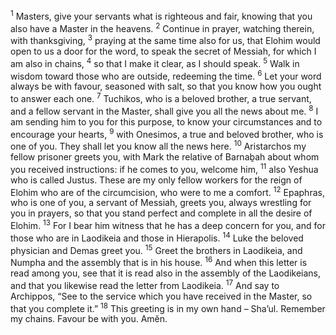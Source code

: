 <sup>1</sup> Masters, give your servants what is righteous and fair, knowing that you also have a Master in the heavens.
<sup>2</sup> Continue in prayer, watching therein, with thanksgiving,
<sup>3</sup> praying at the same time also for us, that Elohim would open to us a door for the word, to speak the secret of Messiah, for which I am also in chains,
<sup>4</sup> so that I make it clear, as I should speak.
<sup>5</sup> Walk in wisdom toward those who are outside, redeeming the time.
<sup>6</sup> Let your word always be with favour, seasoned with salt, so that you know how you ought to answer each one.
<sup>7</sup> Tuchikos, who is a beloved brother, a true servant, and a fellow servant in the Master, shall give you all the news about me.
<sup>8</sup> I am sending him to you for this purpose, to know your circumstances and to encourage your hearts,
<sup>9</sup> with Onesimos, a true and beloved brother, who is one of you. They shall let you know all the news here.
<sup>10</sup> Aristarchos my fellow prisoner greets you, with Mark the relative of Barnaḇah about whom you received instructions: if he comes to you, welcome him,
<sup>11</sup> also Yeshua who is called Justus. These are my only fellow workers for the reign of Elohim who are of the circumcision, who were to me a comfort.
<sup>12</sup> Epaphras, who is one of you, a servant of Messiah, greets you, always wrestling for you in prayers, so that you stand perfect and complete in all the desire of Elohim.
<sup>13</sup> For I bear him witness that he has a deep concern for you, and for those who are in Laodikeia and those in Hierapolis.
<sup>14</sup> Luke the beloved physician and Demas greet you.
<sup>15</sup> Greet the brothers in Laodikeia, and Numpha and the assembly that is in his house.
<sup>16</sup> And when this letter is read among you, see that it is read also in the assembly of the Laodikeians, and that you likewise read the letter from Laodikeia.
<sup>17</sup> And say to Archippos, “See to the service which you have received in the Master, so that you complete it.”
<sup>18</sup> This greeting is in my own hand – Sha’ul. Remember my chains. Favour be with you. Amĕn.
